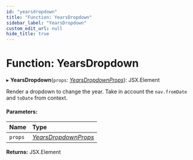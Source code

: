 ```yaml
---
id: "yearsdropdown"
title: "Function: YearsDropdown"
sidebar_label: "YearsDropdown"
custom_edit_url: null
hide_title: true
---
```


# Function: YearsDropdown

▸ **YearsDropdown**(`props`: [*YearsDropdownProps*](../interfaces/yearsdropdownprops.md)): JSX.Element

Render a dropdown to change the year. Take in account the `nav.fromDate` and
`toDate` from context.

#### Parameters:

Name | Type |
:------ | :------ |
`props` | [*YearsDropdownProps*](../interfaces/yearsdropdownprops.md) |

**Returns:** JSX.Element
